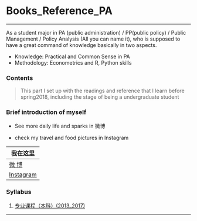 # Books_Reference_PA
----
As a student major in PA (public administration) / PP(public policy) / Public Management / Policy Analysis (All you can name it), who is supposed to have a great command of knowledge basically in two aspects.

* Knowledge: Practical and Common Sense in PA
* Methodology: Econometrics and R, Python skills  

### Contents
>This part I set up with the readings and reference that I learn before spring2018, including the stage of being a undergraduate student


### Brief introduction of myself
* See more daily life and sparks in 微博

* check my travel and food pictures in Instagram

| 我在这里 | 
|---|
|[微      博][Weibo]|
|[Instagram][Ins]| 

### Syllabus
1. [专业课程（本科）(2013_2017)](./专业课程（本科）.md)



****
[Weibo]:https://weibo.com/tangtang14/home?topnav=1&wvr=6
[Ins]:https://www.instagram.com/tommy_hao1/
